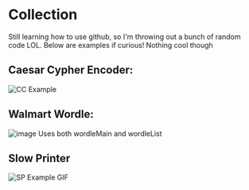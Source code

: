 # Collection
Still learning how to use github, so I'm throwing out a bunch of random code LOL. Below are examples if curious! Nothing cool though

## Caesar Cypher Encoder:
![CC Example](https://user-images.githubusercontent.com/75642696/176654736-7d5c3842-7d31-4d3c-b2f4-5aee6a9a0a8e.PNG)


## Walmart Wordle:
![image](https://user-images.githubusercontent.com/75642696/176653837-024784b6-e7ce-4af9-abaa-900a58ebecef.png)
Uses both wordleMain and wordleList

## Slow Printer
![SP Example GIF](https://user-images.githubusercontent.com/75642696/176656597-ad14d4a9-5296-4f88-9022-4eebf8d2a808.gif)


